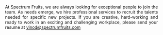 <p align="justify">At Spectrum Fruits, we are always looking for exceptional people to join the team. As needs emerge, we hire professional services to recruit the talents needed for specific new projects. If you are creative, hard-working and ready to work in an exciting and challenging workplace, please send your resume at 
<a href="mailto:vinod@spectrumfruits.com">vinod@spectrumfruits.com</a></p>